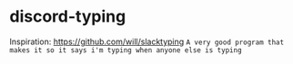 # discord-typing

Inspiration: https://github.com/will/slacktyping
`A very good program that makes it so it says i'm typing when anyone else is typing`
